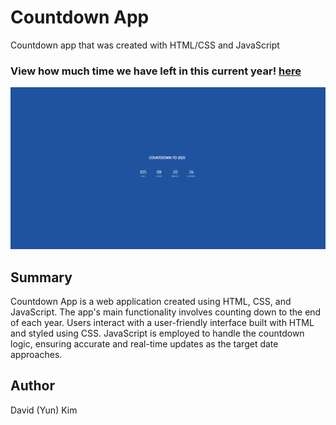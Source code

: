 # Countdown App

Countdown app that was created with HTML/CSS and JavaScript

### View how much time we have left in this current year! [here](https://kimdaby.github.io/Countdown-App/)

![count-down](countdown.png)

## Summary

Countdown App is a web application created using HTML, CSS, and JavaScript. The app's main functionality involves counting down to the end of each year. Users interact with a user-friendly interface built with HTML and styled using CSS. JavaScript is employed to handle the countdown logic, ensuring accurate and real-time updates as the target date approaches.

## Author

David (Yun) Kim
